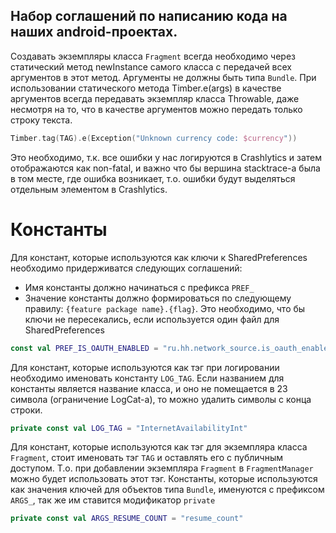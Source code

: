 ## Набор соглашений по написанию кода на наших android-проектах.

Создавать экземпляры класса `Fragment` всегда необходимо через статический метод newInstance самого класса с передачей всех аргументов в этот метод. Аргументы не должны быть типа `Bundle`.
При использовании статического метода Timber.e(args) в качестве аргументов всегда передавать экземпляр класса Throwable, даже несмотря на то, что в качестве аргументов можно передать только строку текста.
```kotlin
Timber.tag(TAG).e(Exception("Unknown currency code: $currency"))
```
Это необходимо, т.к. все ошибки у нас логируются в Crashlytics и затем отображаются как non-fatal, и важно что бы вершина stacktrace-a была в том месте, где ошибка возникает, т.о. ошибки будут выделяться отдельным элементом в Crashlytics.

# Константы
Для констант, которые используются как ключи к SharedPreferences необходимо придерживатся следующих соглашений:
* Имя константы должно начинаться с префикса `PREF_`
* Значение константы должно формироваться по следующему правилу: `{feature package name}.{flag}`. Это необходимо, что бы ключи не пересекались, если используется один файл для SharedPreferences
```kotlin
const val PREF_IS_OAUTH_ENABLED = "ru.hh.network_source.is_oauth_enabled"
```
Для констант, которые используются как тэг при логировании необходимо именовать константу `LOG_TAG`. Если названием для константы является название класса, и оно не помещается в 23 символа (ограничение LogCat-a), то можно удалить символы с конца строки.
```kotlin
private const val LOG_TAG = "InternetAvailabilityInt"
```
Для констант, которые используются как тэг для экземпляра класса `Fragment`, стоит именовать тэг `TAG` и оставлять его с публичным доступом. Т.о. при добавлении экземпляра `Fragment` в `FragmentManager` можно будет использовать этот тэг.
Константы, которые используются как значения ключей для объектов типа `Bundle`, именуются с префиксом `ARGS_`, так же им ставится модификатор `private`
```kotlin
private const val ARGS_RESUME_COUNT = "resume_count"
```